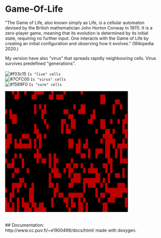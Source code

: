 # Game-Of-Life

"The Game of Life, also known simply as Life, is a cellular automaton devised by the British mathematician John Horton Conway in 1970. It is a zero-player game, meaning that its evolution is determined by its initial state, requiring no further input. One interacts with the Game of Life by creating an initial configuration and observing how it evolves." (Wikipedia 2020.)

My version have also "virus" that spreads rapidly neighbouring cells. Virus survives predefined "generations".<br>
<br>
![#f03c15](https://placehold.it/15/f03c15/000000?text=+) `Is "live" cells`<br>
![#7CFC00](https://placehold.it/15/7cfc00/000000?text=+) `Is "virus" cells`<br>
![#1589F0](https://placehold.it/15/c5f015/000000?text=+) `Is "cure" cells`<br>


![GOL DEMO](test/golvirus.gif)<br>

<br>
## Documentation:<br>
http://www.cc.puv.fi/~e1900498/docs/html/
made with doxygen.
